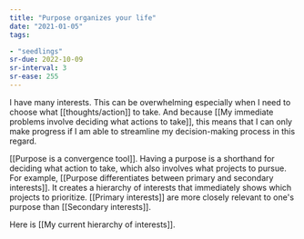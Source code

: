 ```yaml
---
title: "Purpose organizes your life"
date: "2021-01-05"
tags:

- "seedlings"
sr-due: 2022-10-09
sr-interval: 3
sr-ease: 255
---
```


I have many interests. This can be overwhelming especially when I need to choose what [[thoughts/action]] to take. And because [[My immediate problems involve deciding what actions to take]], this means that I can only make progress if I am able to streamline my decision-making process in this regard.

[[Purpose is a convergence tool]]. Having a purpose is a shorthand for deciding what action to take, which also involves what projects to pursue. For example, [[Purpose differentiates between primary and secondary interests]]. It creates a hierarchy of interests that immediately shows which projects to prioritize. [[Primary interests]] are more closely relevant to one's purpose than [[Secondary interests]].

Here is [[My current hierarchy of interests]].

